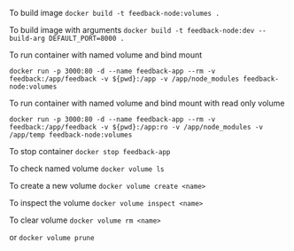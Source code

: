 To build image
`docker build -t feedback-node:volumes . `

To build image with arguments
`docker build -t feedback-node:dev --build-arg DEFAULT_PORT=8000 .`

To run container with named volume and bind mount

`docker run -p 3000:80 -d --name feedback-app --rm -v feedback:/app/feedback -v ${pwd}:/app -v /app/node_modules feedback-node:volumes`

To run container with named volume and bind mount with read only volume

`docker run -p 3000:80 -d --name feedback-app --rm -v feedback:/app/feedback -v ${pwd}:/app:ro -v /app/node_modules -v /app/temp feedback-node:volumes`

To stop container
`docker stop feedback-app`

To check named volume
`docker volume ls`

To create a new volume
`docker volume create <name>`

To inspect the volume
`docker volume inspect <name>`

To clear volume
`docker volume rm <name>`

or `docker volume prune`
